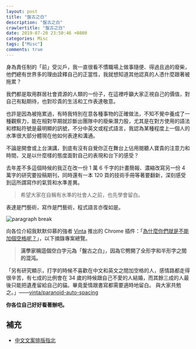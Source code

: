 ```yaml
---
layout: post
title: "盤古之白"
description: "盤古之白"
crawlertitle: "盤古之白"
date: 2019-07-20 23:50:46 +0800
categories: Misc
tags: ["Misc"]
comments: true
---
```


身為責任制的「前」受災戶，我一直很看不慣職場上做事隨便、得過且過的廢柴，他們總有世界多的理由詮釋自己的正當性，我就想知道其他認真的人憑什麼跟著被拖累？

我們都是取用群居社會資源的人類的一份子，在這裡呼籲大家正視自己的價值，對自己有點期待，也對珍貴的生活和工作表達敬意。

也許是因為被拖累過，有時我特別在意各種事物的正確做法，不知不覺中養成了一種觀察力，能在相對早期就診斷出團隊中的廢柴潛力股，尤其是在對方使用的語法和標點符號是最明顯的訊號，不分中英文或程式語言，我認為某種程度上一個人的水準很大部分體現在他如何表達和溝通。

不論是開會或上台演講，到底有沒有自覺你正在舞台上佔用閱聽人寶貴的注意力和時間，又是以什麼樣的態度面對自己的表現和台下的感受？

去年差不多這個時候的我正在改一份 1 萬 6 千字的計畫簡報、濃縮改寫另一份 4 萬字的研究要投稿期刊，同時還有一本 120 頁的技術手冊等著要翻新，深刻感受到這所謂寫作的氣質和水準差異。

> 希望大家在自稱有水準的社會人之前，也先學會留白。

表達是門藝術，寫作是門藝術，程式語言亦復如是。

![paragraph break](https://order-brother.s3-ap-northeast-1.amazonaws.com/paragraph+break/separator-1.png)

向各位介紹我默默仰慕的強者 [Vinta](https://vinta.ws/) 推出的 Chrome 插件：「[為什麼你們就是不能加個空格呢？](https://chrome.google.com/webstore/detail/%E7%82%BA%E4%BB%80%E9%BA%BC%E4%BD%A0%E5%80%91%E5%B0%B1%E6%98%AF%E4%B8%8D%E8%83%BD%E5%8A%A0%E5%80%8B%E7%A9%BA%E6%A0%BC%E5%91%A2%EF%BC%9F/paphcfdffjnbcgkokihcdjliihicmbpd/reviews)」，以下摘錄專案總覽。

> **漢學家稱這個空白字元為「盤古之白」，因為它劈開了全形字和半形字之間的混沌。**

「另有研究顯示，打字的時候不喜歡在中文和英文之間加空格的人，感情路都走得很辛苦，有七成的比例會在 34 歲的時候跟自己不愛的人結婚，而其餘三成的人最後只能把遺產留給自己的貓。畢竟愛情跟書寫都需要適時地留白。
與大家共勉之。」——[vinta/paranoid-auto-spacing](https://github.com/vinta/pangu.js)

**你各位自己好好看著辦吧。**

## 補充

- [中文文案排版指北](https://github.com/sparanoid/chinese-copywriting-guidelines?fbclid=IwAR3ejExecPTjWOVr_F7GXE2K4He_GMyA9ypxru_G8SWGaIkSKlr0Cn75dcY#%E4%B8%AD%E6%96%87%E6%96%87%E6%A1%88%E6%8E%92%E7%89%88%E6%8C%87%E5%8C%97)
